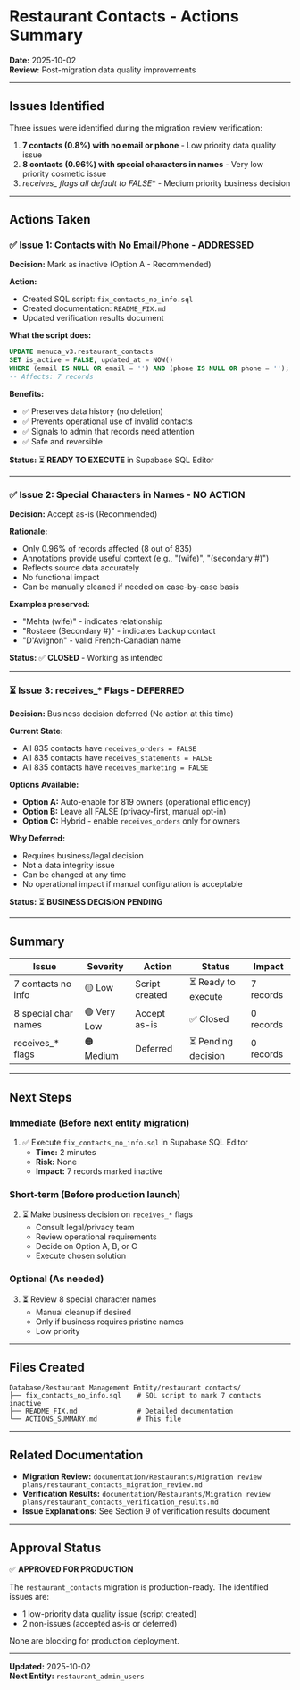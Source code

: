# Restaurant Contacts - Actions Summary

**Date:** 2025-10-02  
**Review:** Post-migration data quality improvements

---

## Issues Identified

Three issues were identified during the migration review verification:

1. **7 contacts (0.8%) with no email or phone** - Low priority data quality issue
2. **8 contacts (0.96%) with special characters in names** - Very low priority cosmetic issue
3. **receives_* flags all default to FALSE** - Medium priority business decision

---

## Actions Taken

### ✅ Issue 1: Contacts with No Email/Phone - ADDRESSED

**Decision:** Mark as inactive (Option A - Recommended)

**Action:**
- Created SQL script: `fix_contacts_no_info.sql`
- Created documentation: `README_FIX.md`
- Updated verification results document

**What the script does:**
```sql
UPDATE menuca_v3.restaurant_contacts
SET is_active = FALSE, updated_at = NOW()
WHERE (email IS NULL OR email = '') AND (phone IS NULL OR phone = '');
-- Affects: 7 records
```

**Benefits:**
- ✅ Preserves data history (no deletion)
- ✅ Prevents operational use of invalid contacts
- ✅ Signals to admin that records need attention
- ✅ Safe and reversible

**Status:** ⏳ **READY TO EXECUTE** in Supabase SQL Editor

---

### ✅ Issue 2: Special Characters in Names - NO ACTION

**Decision:** Accept as-is (Recommended)

**Rationale:**
- Only 0.96% of records affected (8 out of 835)
- Annotations provide useful context (e.g., "(wife)", "(secondary #)")
- Reflects source data accurately
- No functional impact
- Can be manually cleaned if needed on case-by-case basis

**Examples preserved:**
- "Mehta (wife)" - indicates relationship
- "Rostaee (Secondary #)" - indicates backup contact
- "D'Avignon" - valid French-Canadian name

**Status:** ✅ **CLOSED** - Working as intended

---

### ⏳ Issue 3: receives_* Flags - DEFERRED

**Decision:** Business decision deferred (No action at this time)

**Current State:**
- All 835 contacts have `receives_orders = FALSE`
- All 835 contacts have `receives_statements = FALSE`
- All 835 contacts have `receives_marketing = FALSE`

**Options Available:**
- **Option A:** Auto-enable for 819 owners (operational efficiency)
- **Option B:** Leave all FALSE (privacy-first, manual opt-in)
- **Option C:** Hybrid - enable `receives_orders` only for owners

**Why Deferred:**
- Requires business/legal decision
- Not a data integrity issue
- Can be changed at any time
- No operational impact if manual configuration is acceptable

**Status:** ⏳ **BUSINESS DECISION PENDING**

---

## Summary

| Issue | Severity | Action | Status | Impact |
|-------|----------|--------|--------|--------|
| 7 contacts no info | 🟡 Low | Script created | ⏳ Ready to execute | 7 records |
| 8 special char names | 🟢 Very Low | Accept as-is | ✅ Closed | 0 records |
| receives_* flags | 🟠 Medium | Deferred | ⏳ Pending decision | 0 records |

---

## Next Steps

### Immediate (Before next entity migration)
1. ✅ Execute `fix_contacts_no_info.sql` in Supabase SQL Editor
   - **Time:** 2 minutes
   - **Risk:** None
   - **Impact:** 7 records marked inactive

### Short-term (Before production launch)
2. ⏳ Make business decision on `receives_*` flags
   - Consult legal/privacy team
   - Review operational requirements
   - Decide on Option A, B, or C
   - Execute chosen solution

### Optional (As needed)
3. ⏳ Review 8 special character names
   - Manual cleanup if desired
   - Only if business requires pristine names
   - Low priority

---

## Files Created

```
Database/Restaurant Management Entity/restaurant contacts/
├── fix_contacts_no_info.sql    # SQL script to mark 7 contacts inactive
├── README_FIX.md               # Detailed documentation
└── ACTIONS_SUMMARY.md          # This file
```

---

## Related Documentation

- **Migration Review:** `documentation/Restaurants/Migration review plans/restaurant_contacts_migration_review.md`
- **Verification Results:** `documentation/Restaurants/Migration review plans/restaurant_contacts_verification_results.md`
- **Issue Explanations:** See Section 9 of verification results document

---

## Approval Status

✅ **APPROVED FOR PRODUCTION**

The `restaurant_contacts` migration is production-ready. The identified issues are:
- 1 low-priority data quality issue (script created)
- 2 non-issues (accepted as-is or deferred)

None are blocking for production deployment.

---

**Updated:** 2025-10-02  
**Next Entity:** `restaurant_admin_users`


